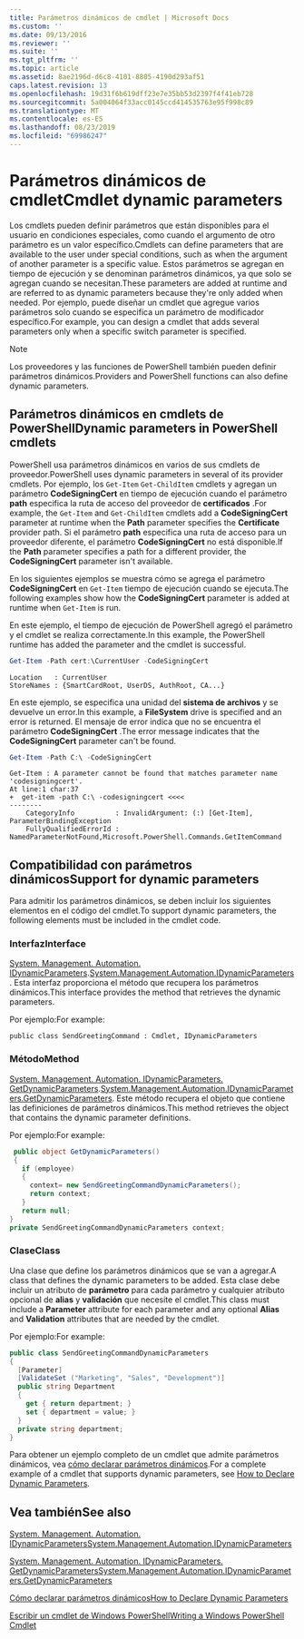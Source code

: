 ```yaml
---
title: Parámetros dinámicos de cmdlet | Microsoft Docs
ms.custom: ''
ms.date: 09/13/2016
ms.reviewer: ''
ms.suite: ''
ms.tgt_pltfrm: ''
ms.topic: article
ms.assetid: 8ae2196d-d6c8-4101-8805-4190d293af51
caps.latest.revision: 13
ms.openlocfilehash: 19d31f6b619dff23e7e35bb53d2397f4f41eb728
ms.sourcegitcommit: 5a004064f33acc0145ccd414535763e95f998c89
ms.translationtype: MT
ms.contentlocale: es-ES
ms.lasthandoff: 08/23/2019
ms.locfileid: "69986247"
---
```

# <a name="cmdlet-dynamic-parameters"></a><span data-ttu-id="9f209-102">Parámetros dinámicos de cmdlet</span><span class="sxs-lookup"><span data-stu-id="9f209-102">Cmdlet dynamic parameters</span></span>

<span data-ttu-id="9f209-103">Los cmdlets pueden definir parámetros que están disponibles para el usuario en condiciones especiales, como cuando el argumento de otro parámetro es un valor específico.</span><span class="sxs-lookup"><span data-stu-id="9f209-103">Cmdlets can define parameters that are available to the user under special conditions, such as when the argument of another parameter is a specific value.</span></span> <span data-ttu-id="9f209-104">Estos parámetros se agregan en tiempo de ejecución y se denominan parámetros dinámicos, ya que solo se agregan cuando se necesitan.</span><span class="sxs-lookup"><span data-stu-id="9f209-104">These parameters are added at runtime and are referred to as dynamic parameters because they're only added when needed.</span></span> <span data-ttu-id="9f209-105">Por ejemplo, puede diseñar un cmdlet que agregue varios parámetros solo cuando se especifica un parámetro de modificador específico.</span><span class="sxs-lookup"><span data-stu-id="9f209-105">For example, you can design a cmdlet that adds several parameters only when a specific switch parameter is specified.</span></span>

> [!NOTE]
> <span data-ttu-id="9f209-106">Los proveedores y las funciones de PowerShell también pueden definir parámetros dinámicos.</span><span class="sxs-lookup"><span data-stu-id="9f209-106">Providers and PowerShell functions can also define dynamic parameters.</span></span>

## <a name="dynamic-parameters-in-powershell-cmdlets"></a><span data-ttu-id="9f209-107">Parámetros dinámicos en cmdlets de PowerShell</span><span class="sxs-lookup"><span data-stu-id="9f209-107">Dynamic parameters in PowerShell cmdlets</span></span>

<span data-ttu-id="9f209-108">PowerShell usa parámetros dinámicos en varios de sus cmdlets de proveedor.</span><span class="sxs-lookup"><span data-stu-id="9f209-108">PowerShell uses dynamic parameters in several of its provider cmdlets.</span></span> <span data-ttu-id="9f209-109">Por ejemplo, los `Get-Item` `Get-ChildItem` cmdlets y agregan un parámetro **CodeSigningCert** en tiempo de ejecución cuando el parámetro **path** especifica la ruta de acceso del proveedor de **certificados** .</span><span class="sxs-lookup"><span data-stu-id="9f209-109">For example, the `Get-Item` and `Get-ChildItem` cmdlets add a **CodeSigningCert** parameter at runtime when the **Path** parameter specifies the **Certificate** provider path.</span></span> <span data-ttu-id="9f209-110">Si el parámetro **path** especifica una ruta de acceso para un proveedor diferente, el parámetro **CodeSigningCert** no está disponible.</span><span class="sxs-lookup"><span data-stu-id="9f209-110">If the **Path** parameter specifies a path for a different provider, the **CodeSigningCert** parameter isn't available.</span></span>

<span data-ttu-id="9f209-111">En los siguientes ejemplos se muestra cómo se agrega el parámetro **CodeSigningCert** en `Get-Item` tiempo de ejecución cuando se ejecuta.</span><span class="sxs-lookup"><span data-stu-id="9f209-111">The following examples show how the **CodeSigningCert** parameter is added at runtime when `Get-Item` is run.</span></span>

<span data-ttu-id="9f209-112">En este ejemplo, el tiempo de ejecución de PowerShell agregó el parámetro y el cmdlet se realiza correctamente.</span><span class="sxs-lookup"><span data-stu-id="9f209-112">In this example, the PowerShell runtime has added the parameter and the cmdlet is successful.</span></span>

```powershell
Get-Item -Path cert:\CurrentUser -CodeSigningCert
```

```Output
Location   : CurrentUser
StoreNames : {SmartCardRoot, UserDS, AuthRoot, CA...}
```

<span data-ttu-id="9f209-113">En este ejemplo, se especifica una unidad del **sistema de archivos** y se devuelve un error.</span><span class="sxs-lookup"><span data-stu-id="9f209-113">In this example, a **FileSystem** drive is specified and an error is returned.</span></span> <span data-ttu-id="9f209-114">El mensaje de error indica que no se encuentra el parámetro **CodeSigningCert** .</span><span class="sxs-lookup"><span data-stu-id="9f209-114">The error message indicates that the **CodeSigningCert** parameter can't be found.</span></span>

```powershell
Get-Item -Path C:\ -CodeSigningCert
```

```Output
Get-Item : A parameter cannot be found that matches parameter name 'codesigningcert'.
At line:1 char:37
+  get-item -path C:\ -codesigningcert <<<<
--------
    CategoryInfo          : InvalidArgument: (:) [Get-Item], ParameterBindingException
    FullyQualifiedErrorId : NamedParameterNotFound,Microsoft.PowerShell.Commands.GetItemCommand
```

## <a name="support-for-dynamic-parameters"></a><span data-ttu-id="9f209-115">Compatibilidad con parámetros dinámicos</span><span class="sxs-lookup"><span data-stu-id="9f209-115">Support for dynamic parameters</span></span>

<span data-ttu-id="9f209-116">Para admitir los parámetros dinámicos, se deben incluir los siguientes elementos en el código del cmdlet.</span><span class="sxs-lookup"><span data-stu-id="9f209-116">To support dynamic parameters, the following elements must be included in the cmdlet code.</span></span>

### <a name="interface"></a><span data-ttu-id="9f209-117">Interfaz</span><span class="sxs-lookup"><span data-stu-id="9f209-117">Interface</span></span>

<span data-ttu-id="9f209-118">[System. Management. Automation. IDynamicParameters](/dotnet/api/System.Management.Automation.IDynamicParameters).</span><span class="sxs-lookup"><span data-stu-id="9f209-118">[System.Management.Automation.IDynamicParameters](/dotnet/api/System.Management.Automation.IDynamicParameters).</span></span>
<span data-ttu-id="9f209-119">Esta interfaz proporciona el método que recupera los parámetros dinámicos.</span><span class="sxs-lookup"><span data-stu-id="9f209-119">This interface provides the method that retrieves the dynamic parameters.</span></span>

<span data-ttu-id="9f209-120">Por ejemplo:</span><span class="sxs-lookup"><span data-stu-id="9f209-120">For example:</span></span>

`public class SendGreetingCommand : Cmdlet, IDynamicParameters`

### <a name="method"></a><span data-ttu-id="9f209-121">Método</span><span class="sxs-lookup"><span data-stu-id="9f209-121">Method</span></span>

<span data-ttu-id="9f209-122">[System. Management. Automation. IDynamicParameters. GetDynamicParameters](/dotnet/api/System.Management.Automation.IDynamicParameters.GetDynamicParameters).</span><span class="sxs-lookup"><span data-stu-id="9f209-122">[System.Management.Automation.IDynamicParameters.GetDynamicParameters](/dotnet/api/System.Management.Automation.IDynamicParameters.GetDynamicParameters).</span></span>
<span data-ttu-id="9f209-123">Este método recupera el objeto que contiene las definiciones de parámetros dinámicos.</span><span class="sxs-lookup"><span data-stu-id="9f209-123">This method retrieves the object that contains the dynamic parameter definitions.</span></span>

<span data-ttu-id="9f209-124">Por ejemplo:</span><span class="sxs-lookup"><span data-stu-id="9f209-124">For example:</span></span>

```csharp
 public object GetDynamicParameters()
 {
   if (employee)
   {
     context= new SendGreetingCommandDynamicParameters();
     return context;
   }
   return null;
}
private SendGreetingCommandDynamicParameters context;
```

### <a name="class"></a><span data-ttu-id="9f209-125">Clase</span><span class="sxs-lookup"><span data-stu-id="9f209-125">Class</span></span>

<span data-ttu-id="9f209-126">Una clase que define los parámetros dinámicos que se van a agregar.</span><span class="sxs-lookup"><span data-stu-id="9f209-126">A class that defines the dynamic parameters to be added.</span></span> <span data-ttu-id="9f209-127">Esta clase debe incluir un atributo de **parámetro** para cada parámetro y cualquier atributo opcional de **alias** y **validación** que necesite el cmdlet.</span><span class="sxs-lookup"><span data-stu-id="9f209-127">This class must include a **Parameter** attribute for each parameter and any optional **Alias** and **Validation** attributes that are needed by the cmdlet.</span></span>

<span data-ttu-id="9f209-128">Por ejemplo:</span><span class="sxs-lookup"><span data-stu-id="9f209-128">For example:</span></span>

```csharp
public class SendGreetingCommandDynamicParameters
{
  [Parameter]
  [ValidateSet ("Marketing", "Sales", "Development")]
  public string Department
  {
    get { return department; }
    set { department = value; }
  }
  private string department;
}
```

<span data-ttu-id="9f209-129">Para obtener un ejemplo completo de un cmdlet que admite parámetros dinámicos, vea [cómo declarar parámetros dinámicos](./how-to-declare-dynamic-parameters.md).</span><span class="sxs-lookup"><span data-stu-id="9f209-129">For a complete example of a cmdlet that supports dynamic parameters, see [How to Declare Dynamic Parameters](./how-to-declare-dynamic-parameters.md).</span></span>

## <a name="see-also"></a><span data-ttu-id="9f209-130">Vea también</span><span class="sxs-lookup"><span data-stu-id="9f209-130">See also</span></span>

[<span data-ttu-id="9f209-131">System. Management. Automation. IDynamicParameters</span><span class="sxs-lookup"><span data-stu-id="9f209-131">System.Management.Automation.IDynamicParameters</span></span>](/dotnet/api/System.Management.Automation.IDynamicParameters)

[<span data-ttu-id="9f209-132">System. Management. Automation. IDynamicParameters. GetDynamicParameters</span><span class="sxs-lookup"><span data-stu-id="9f209-132">System.Management.Automation.IDynamicParameters.GetDynamicParameters</span></span>](/dotnet/api/System.Management.Automation.IDynamicParameters.GetDynamicParameters)

[<span data-ttu-id="9f209-133">Cómo declarar parámetros dinámicos</span><span class="sxs-lookup"><span data-stu-id="9f209-133">How to Declare Dynamic Parameters</span></span>](./how-to-declare-dynamic-parameters.md)

[<span data-ttu-id="9f209-134">Escribir un cmdlet de Windows PowerShell</span><span class="sxs-lookup"><span data-stu-id="9f209-134">Writing a Windows PowerShell Cmdlet</span></span>](./writing-a-windows-powershell-cmdlet.md)
